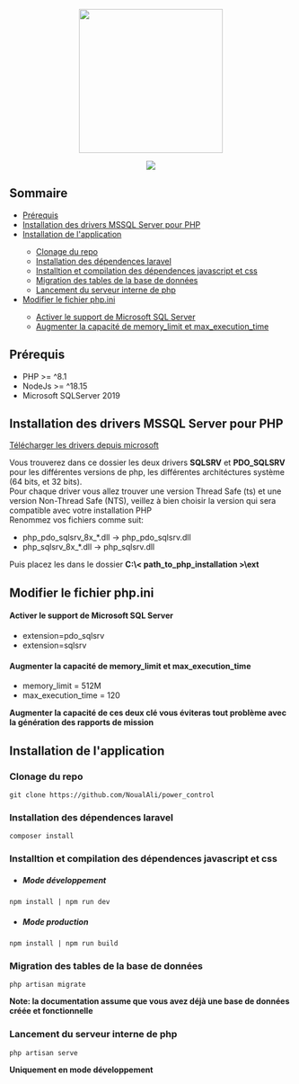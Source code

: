 <p align="center"><img src="https://github.com/NoualAli/power_control/blob/master/public/images/brand.png" width="256"></p>
<p align="center">
    <img src="https://img.shields.io/badge/version-1.0-%125741"/>
</p>

## Sommaire
<ul>
    <li><a href="./README.md#prérequis">Prérequis</a></li>
    <li><a href="./README.md#installation-des-drivers-mssql-server-pour-php">Installation des drivers MSSQL Server pour PHP</a></li>
    <li><a href="./README.md#installation-de-lapplication">Installation de l'application</a></li>
    <ul>
        <li><a href="./README.md#clonage-du-repo">Clonage du repo</a></li>
        <li><a href="./README.md#installation-des-dépendences-laravel">Installation des dépendences laravel</a></li>
        <li><a href="./README.md#installtion-et-compilation-des-dépendences-javascript-et-css">Installtion et compilation des dépendences javascript et css</a></li>
        <li><a href="./README.md#migration-des-tables-de-la-base-de-données">Migration des tables de la base de données</a></li>
        <li><a href="./README.md#lancement-du-serveur-interne-de-php">Lancement du serveur interne de php</a></li>
    </ul>
    <li><a href="./README.md#modifier-le-fichier-phpini">Modifier le fichier php.ini</a></li>
    <ul>
        <li><a href="./README.md#activer-le-support-de-microsoft-sql-server">Activer le support de Microsoft SQL Server</a></li>
        <li><a href="./README.md#augmenter-la-capacité-de-memory_limit-et-max_execution_time">Augmenter la capacité de memory_limit et max_execution_time</a></li>
    </ul>
</ul>

## Prérequis
- PHP >= ^8.1
- NodeJs >= ^18.15
- Microsoft SQLServer 2019

## Installation des drivers MSSQL Server pour PHP
<a href="https://go.microsoft.com/fwlink/?linkid=2226724" target="_blank">Télécharger les drivers depuis microsoft</a>
<p>
    Vous trouverez dans ce dossier les deux drivers <b>SQLSRV</b> et <b>PDO_SQLSRV</b> pour les différentes versions de php, les différentes architéctures système (64 bits, et 32 bits). <br/>
    Pour chaque driver vous allez trouver une version Thread Safe (ts) et une version Non-Thread Safe (NTS), veillez à bien choisir la version qui sera compatible avec votre installation PHP <br/>
    Renommez vos fichiers comme suit:
</p>
<ul>
    <li>php_pdo_sqlsrv_8x_*.dll -> php_pdo_sqlsrv.dll</li>
    <li>php_sqlsrv_8x_*.dll -> php_sqlsrv.dll</li>
</ul>

<p>
    Puis placez les dans le dossier <b>C:\< path_to_php_installation >\ext</b>
</p>

    
## Modifier le fichier php.ini
    
#### Activer le support de Microsoft SQL Server
    
<ul>
    <li>extension=pdo_sqlsrv</li>
    <li>extension=sqlsrv</li>
</ul>

#### Augmenter la capacité de memory_limit et max_execution_time

<ul>
    <li>memory_limit = 512M</li>
    <li>max_execution_time = 120</li>
</ul>

**Augmenter la capacité de ces deux clé vous éviteras tout problème avec la génération des rapports de mission**
    
## Installation de l'application

### Clonage du repo
```batch
git clone https://github.com/NoualAli/power_control
```

### Installation des dépendences laravel
```batch
composer install
```

### Installtion et compilation des dépendences javascript et css
- ##### Mode développement
```batch
npm install | npm run dev
```
- ##### Mode production
```batch
npm install | npm run build
```

### Migration des tables de la base de données
```batch
php artisan migrate
```
**Note: la documentation assume que vous avez déjà une base de données créée et fonctionnelle**

### Lancement du serveur interne de php
```batch
php artisan serve
```
**Uniquement en mode développement**
